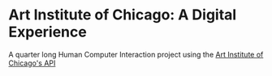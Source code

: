 # Art Institute of Chicago: A Digital Experience
A quarter long Human Computer Interaction project using the [Art Institute of Chicago's API](https://www.artic.edu/open-access/public-api)
